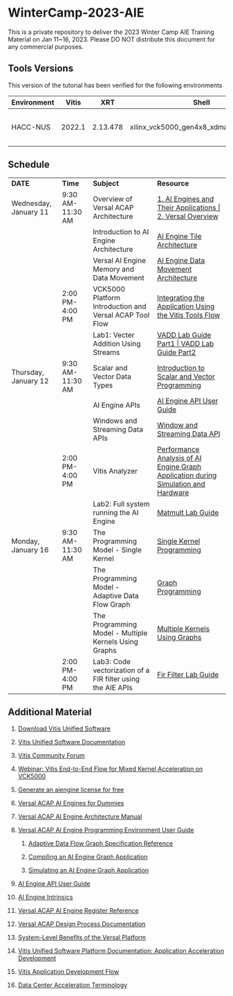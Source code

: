 # WinterCamp-2023-AIE

This is a private repository to deliver the 2023 Winter Camp AIE Training Material on Jan 11~16, 2023.
Please DO NOT distribute this document for any commercial purposes.

## Tools Versions

This version of the tutorial has been verified for the following environments

| Environment  | Vitis   |    XRT   | Shell | Notes |
|--------------|---------|----------|-------|-------|
| HACC-NUS      | 2022.1  | 2.13.478  | xilinx_vck5000_gen4x8_xdma_2_202210_1| 6 VCK5000s are available |

## Schedule

<table border="0" width="100%">
    <tbody>
        <tr>
		    <td height="20">
                <strong> DATE  </strong>
            </td>
            <td height="24">
                <strong> Time</strong>
            </td>            
            <td height="24">
                <strong> Subject </strong>
            </td>
            <td height="24">
                <strong> Resource  </strong>
            </td>
        </tr>
        <tr>
            <td height="24">
            Wednesday, January 11
            </td>
            <td>
            9:30 AM-11:30 AM
            </td>
            <td>
			Overview of Versal ACAP Architecture
			</td>
            <td>
            <a href= "https://docs.xilinx.com/v/u/en-US/wp506-ai-engine" >
            1. AI Engines and Their Applications |  </a>
            <a href= "https://docs.xilinx.com/v/u/en-US/ds950-versal-overview" >
            2. Versal Overview </a>
            </td>
        </tr>
        <tr>
            <td height="24">
            </td>
            <td>
            </td>
            <td>
            Introduction to AI Engine Architecture
            </td>
			<td>
			<a href= "https://docs.xilinx.com/r/en-US/am009-versal-ai-engine/AI-Engine-Tile-Architecture">AI Engine Tile Architecture</a>
			</td>
        <tr>
                <tr>
            <td height="24">
            </td>
            <td>
            </td>
            <td>
            Versal AI Engine Memory and Data Movement
            </td>
			<td>
            <a href= "https://docs.xilinx.com/r/en-US/am009-versal-ai-engine/AI-Engine-Data-Movement-Architecture">AI Engine Data Movement Architecture</a>
			</td>
        </tr>
            <td height="24">
            </td>
            <td>
            2:00 PM-4:00 PM
            </td>
            <td>
			VCK5000 Platform Introduction and Versal ACAP Tool Flow
			</td>
            <td>
            <a href= "https://docs.xilinx.com/r/en-US/ug1076-ai-engine-environment/Integrating-the-Application-Using-the-Vitis-Tools-Flow" >Integrating the Application Using the Vitis Tools Flow</a>
            </td>
        </tr>
        <tr>
            <td height="24">
            </td>
            <td>
            </td>
            <td>
            Lab1: Vecter Addition Using Streams 
            </td>
			<td>
			<a href= "./lab1_vadd_part1.md">VADD Lab Guide Part1 | </a>
            <a href= "./lab1_vadd_part2.md">VADD Lab Guide Part2</a>
		</td>
        </tr>
            <tr>
            <td height="24">
            Thursday, January 12
            </td>
            <td>
            9:30 AM-11:30 AM
            </td>
            <td>
			Scalar and Vector Data Types              
			</td>
            <td>
            <a href= "https://docs.xilinx.com/r/en-US/ug1079-ai-engine-kernel-coding/Introduction-to-Scalar-and-Vector-Programming?tocId=7~QEMIZKf_i6S~Gzi4RKVA" >Introduction to Scalar and Vector Programming</a>
            </td>
        </tr>
        <tr>
            <td height="24">
            </td>
            <td>
            </td>
            <td>
            AI Engine APIs
            </td>
			<td>
            <a href= "https://www.xilinx.com/htmldocs/xilinx2022_2/aiengine_api/aie_api/doc/index.html">AI Engine API User Guide</a>
			</td>
        </tr>
        <tr>
            <td height="24">
            </td>
            <td>
            </td>
            <td>
            Windows and Streaming Data APIs
            </td>
			<td>
			<a href= "https://docs.xilinx.com/r/en-US/ug1079-ai-engine-kernel-coding/Window-and-Streaming-Data-API">Window and Streaming Data API</a>
			</td>
        </tr>
                <tr>
            <td height="24">
            </td>
            <td>
            2:00 PM-4:00 PM
            </td>
            <td>
			Vitis Analyzer
			</td>
            <td>
            <a href= "https://docs.xilinx.com/r/en-US/ug1076-ai-engine-environment/Performance-Analysis-of-AI-Engine-Graph-Application-during-Simulation" >Performance Analysis of AI Engine Graph Application during Simulation and Hardware</a>
            </td>
        </tr>
        <tr>
            <td height="24">
            </td>
            <td>
            </td>
            <td>
            Lab2: Full system running the AI Engine
            </td>
			<td>
			<a href= "./lab2_matmult_lab.md">Matmult Lab Guide</a>
			</td>
        </tr>
            <tr>
            <td height="24">
            Monday, January 16
            </td>
            <td>
            9:30 AM-11:30 AM
            </td>
            <td>
			The Programming Model - Single Kernel
			</td>
            <td>
            <a href= "https://docs.xilinx.com/r/en-US/ug1079-ai-engine-kernel-coding/Single-Kernel-Programming" >Single Kernel Programming</a>
            </td>
        </tr>
        <tr>
            <td height="24">
            </td>
            <td>
            </td>
            <td>
            The Programming Model - Adaptive Data Flow Graph
            </td>
			<td>
            <a href= "https://docs.xilinx.com/r/en-US/ug1079-ai-engine-kernel-coding/Introduction-to-Graph-Programming">Graph Programming</a>
			</td>
        </tr>
        <tr>
            <td height="24">
            </td>
            <td>
            </td>
            <td>
            The Programming Model - Multiple Kernels Using Graphs
            </td>
			<td>
			<a href= "https://docs.xilinx.com/r/en-US/ug1079-ai-engine-kernel-coding/Vectorized-Version-Using-Multiple-Kernels">Multiple Kernels Using Graphs</a>
			</td>
        </tr>
           <tr>
            <td height="24">
            </td>
            <td>
            2:00 PM-4:00 PM
            </td>
            <td>
			Lab3: Code vectorization of a FIR filter using the AIE APIs
			</td>
            <td>
            <a href= "./lab3_fir_filter.md" > Fir Filter Lab Guide</a>
            </td>
        </tr>
</table>

## Additional Material

1. [Download Vitis Unified Software](https://www.xilinx.com/support/download/index.html/content/xilinx/en/downloadNav/vitis.html)

1. [Vitis Unified Software Documentation](https://docs.xilinx.com/v/u/en-US/ug1416-vitis-documentation)

1. [Vitis Community Forum](https://support.xilinx.com/s/topic/0TO2E000000YKYAWA4/vitis-acceleration-acceleration?language=en_US)

1. [Webinar: Vitis End-to-End Flow for Mixed Kernel Acceleration on VCK5000](https://pages.xilinx.com/EN-WB-2022-04-20-VCK5000VitisFlow_LP-Registration.html)

1. [Generate an aiengine license for free](https://support.xilinx.com/s/article/76792?language=en_US)

1. [Versal ACAP AI Engines for Dummies](https://support.xilinx.com/s/article/1132493?language=en_US)

1. [Versal ACAP AI Engine Architecture Manual](https://docs.xilinx.com/r/en-US/am009-versal-ai-engine/Revision-History)

1. [Versal ACAP AI Engine Programming Environment User Guide](https://docs.xilinx.com/r/en-US/ug1076-ai-engine-environment)

   1. [Adaptive Data Flow Graph Specification Reference](https://docs.xilinx.com/r/en-US/ug1076-ai-engine-environment/Adaptive-Data-Flow-Graph-Specification-Reference)

   1. [Compiling an AI Engine Graph Application](https://docs.xilinx.com/r/en-US/ug1076-ai-engine-environment/Compiling-an-AI-Engine-Graph-Application)

   1. [Simulating an AI Engine Graph Application](https://docs.xilinx.com/r/en-US/ug1076-ai-engine-environment/Simulating-an-AI-Engine-Graph-Application)

1. [AI Engine API User Guide](https://www.xilinx.com/htmldocs/xilinx2022_2/aiengine_api/aie_api/doc/index.html)

1. [AI Engine Intrinsics](https://www.xilinx.com/htmldocs/xilinx2022_2/aiengine_intrinsics/intrinsics/index.html)

1. [Versal ACAP AI Engine Register Reference](https://www.xilinx.com/htmldocs/registers/am015/am015-versal-aie-register-reference.html)

1. [Versal ACAP Design Process Documentation](https://www.xilinx.com/support/documentation-navigation/design-process/ai-engine-development.html)

1. [System-Level Benefits of the Versal Platform](https://www.xilinx.com/content/dam/xilinx/support/documents/white_papers/wp539-versal-system-level-benefits.pdf)

1. [Vitis Unified Software Platform Documentation: Application Acceleration Development](https://docs.xilinx.com/r/en-US/ug1393-vitis-application-acceleration)

1. [Vitis Application Development Flow](https://docs.xilinx.com/r/en-US/ug1393-vitis-application-acceleration/Vitis-Application-Development-Flow)

1. [Data Center Acceleration Terminology](https://docs.xilinx.com/r/en-US/ug1393-vitis-application-acceleration/Terminology)
